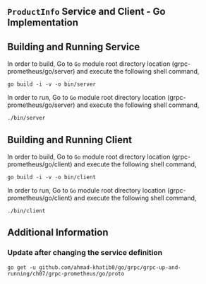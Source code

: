 ## ``ProductInfo`` Service and Client - Go Implementation

## Building and Running Service

In order to build, Go to ``Go`` module root directory location (grpc-prometheus/go/server) and execute the following
 shell command,
```
go build -i -v -o bin/server
```

In order to run, Go to ``Go`` module root directory location (grpc-prometheus/go/server) and execute the following
shell command,

```
./bin/server
```

## Building and Running Client   

In order to build, Go to ``Go`` module root directory location (grpc-prometheus/go/client) and execute the following
 shell command,
```
go build -i -v -o bin/client
```

In order to run, Go to ``Go`` module root directory location (grpc-prometheus/go/client) and execute the following
shell command,

```
./bin/client
```

## Additional Information

### Update after changing the service definition

```shell script 
go get -u github.com/ahmad-khatib0/go/grpc/grpc-up-and-running/ch07/grpc-prometheus/go/proto
```